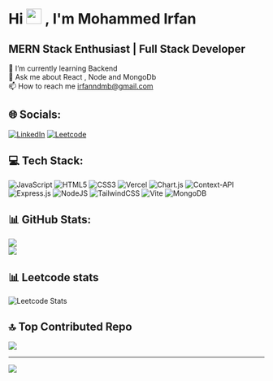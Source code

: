 # Hi <img src="https://raw.githubusercontent.com/iampavangandhi/iampavangandhi/master/gifs/Hi.gif" width="30px"> , I'm Mohammed Irfan
## MERN Stack Enthusiast | Full Stack Developer
🌱 I’m currently learning Backend<br>💬 Ask me about React , Node and MongoDb<br>📫 How to reach me irfanndmb@gmail.com


## 🌐 Socials:
[![LinkedIn](https://img.shields.io/badge/LinkedIn-%230077B5.svg?logo=linkedin&logoColor=white)](https://linkedin.com/in/mohammed-irfan-n) [![Leetcode](https://img.shields.io/badge/Leetcode-%FE7A16.svg?logo=leetcode&logoColor=white)](https://leetcode.com/u/user-irfan/)  

## 💻 Tech Stack:
![JavaScript](https://img.shields.io/badge/javascript-%23323330.svg?style=for-the-badge&logo=javascript&logoColor=%23F7DF1E) ![HTML5](https://img.shields.io/badge/html5-%23E34F26.svg?style=for-the-badge&logo=html5&logoColor=white) ![CSS3](https://img.shields.io/badge/css3-%231572B6.svg?style=for-the-badge&logo=css3&logoColor=white) ![Vercel](https://img.shields.io/badge/vercel-%23000000.svg?style=for-the-badge&logo=vercel&logoColor=white) ![Chart.js](https://img.shields.io/badge/chart.js-F5788D.svg?style=for-the-badge&logo=chart.js&logoColor=white) ![Context-API](https://img.shields.io/badge/Context--Api-000000?style=for-the-badge&logo=react) ![Express.js](https://img.shields.io/badge/express.js-%23404d59.svg?style=for-the-badge&logo=express&logoColor=%2361DAFB) ![NodeJS](https://img.shields.io/badge/node.js-6DA55F?style=for-the-badge&logo=node.js&logoColor=white) ![TailwindCSS](https://img.shields.io/badge/tailwindcss-%2338B2AC.svg?style=for-the-badge&logo=tailwind-css&logoColor=white) ![Vite](https://img.shields.io/badge/vite-%23646CFF.svg?style=for-the-badge&logo=vite&logoColor=white) ![MongoDB](https://img.shields.io/badge/MongoDB-%234ea94b.svg?style=for-the-badge&logo=mongodb&logoColor=white) 
## 📊 GitHub Stats:

![](https://github-readme-streak-stats.herokuapp.com/?user=MohammedIrfan244&theme=dark&hide_border=true)<br/>
![](https://github-readme-stats.vercel.app/api/top-langs/?username=MohammedIrfan244&theme=dark&hide_border=true&include_all_commits=true&count_private=true&layout=compact)

## 📊 Leetcode stats

![Leetcode Stats](https://leetcard.jacoblin.cool/user-irfan)

## 🔝 Top Contributed Repo
![](https://github-contributor-stats.vercel.app/api?username=MohammedIrfan244&limit=5&theme=dark&combine_all_yearly_contributions=true)

---
[![](https://visitcount.itsvg.in/api?id=MohammedIrfan244&icon=9&color=0)](https://visitcount.itsvg.in)

<!-- Proudly created with GPRM ( https://gprm.itsvg.in ) -->
